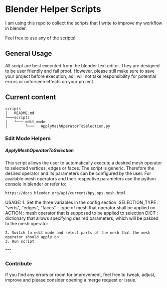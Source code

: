 # Blender Helper Scripts

I am using this repo to collect the scripts that I write to improve my workflow in blender.

Feel free to use any of the scripts!

## General Usage

All script are best executed from the blender text editor. They are designed to be user friendly and
fail proof. However, please still make sure to save your project before execution, as I will not
take responsibility for potential errors or unforseen effects on your project.

## Current content

```
scripts
│   README.md
└───scripts
│   └─── edit_mode
│        └───   ApplyMeshOperatorToSelection.py
```

### Edit Mode Helpers
##### ApplyMeshOperatorToSelection

This script allows the user to automatically execute a desired mesh operator to selected vertices,
edges or faces. The script is generic. Therefore the desired operator and its parameters can be
configured by the user. For available mesh operators and their respective parameters use the python
console in blender or refer to:
    
    https://docs.blender.org/api/current/bpy.ops.mesh.html
    
USAGE:
    1. Set the three variables in the config section:
        SELECTION_TYPE : "verts", "edges", "faces"   - type of mesh that operator shall be applied on
        ACTION         : mesh operator that is supposed to be applied to selection
        DICT           : dictionary that allows specifying desired parameters,
                         which will be passed to the mesh operator
                     
    2. Switch to edit mode and select parts of the mesh that the mesh operator should apply on
    3. Run script
"""

### Contribute
If you find any errors or room for improvement, feel free to tweak, adjust, improve and please consider opening a merge request or issue.

